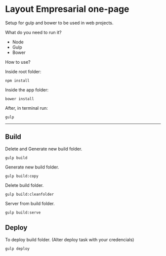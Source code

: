 # Layout Empresarial one-page

Setup for gulp and bower to be used in web projects.

What do you need to run it?

- Node
- Gulp
- Bower

How to use?

Inside root folder:

`npm install`

Inside the app folder:

`bower install`

After, in terminal run:

`gulp`

<hr>

## Build

Delete and Generate new build folder.

`gulp build`

Generate new build folder.

`gulp build:copy`

Delete build folder.

`gulp build:cleanfolder`

Server from build folder.

`gulp build:serve`

## Deploy

To deploy build folder. (Alter deploy task with your credencials)

`gulp deploy`

